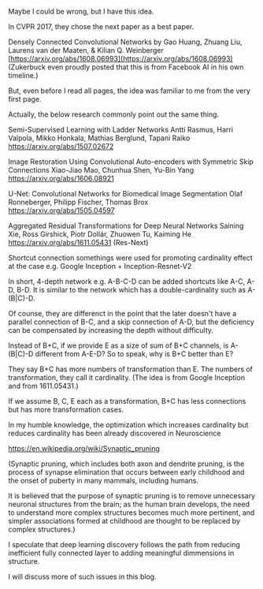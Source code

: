 Maybe I could be wrong, but I have this idea.

In CVPR 2017, they chose the next paper as a best paper.

Densely Connected Convolutional Networks by Gao Huang, Zhuang Liu, Laurens van der Maaten, & Kilian Q. Weinberger
[https://arxiv.org/abs/1608.06993](https://arxiv.org/abs/1608.06993)
(Zukerbuck even proudly posted that this is from Facebook AI in his own timeline.)

But, even before I read all pages, the idea was familiar to me from the very first page.

Actually, the below research commonly point out the same thing.

Semi-Supervised Learning with Ladder Networks
Antti Rasmus, Harri Valpola, Mikko Honkala, Mathias Berglund, Tapani Raiko
https://arxiv.org/abs/1507.02672

Image Restoration Using Convolutional Auto-encoders with Symmetric Skip Connections
Xiao-Jiao Mao, Chunhua Shen, Yu-Bin Yang
https://arxiv.org/abs/1606.08921

U-Net: Convolutional Networks for Biomedical Image Segmentation
Olaf Ronneberger, Philipp Fischer, Thomas Brox
https://arxiv.org/abs/1505.04597

Aggregated Residual Transformations for Deep Neural Networks
Saining Xie, Ross Girshick, Piotr Dollár, Zhuowen Tu, Kaiming He
https://arxiv.org/abs/1611.05431
(Res-Next)

Shortcut connection somethings were used for promoting cardinality effect
at the case e.g. Google Inception + Inception-Resnet-V2

In short, 4-depth network e.g. A-B-C-D can be added shortcuts like A-C, A-D, B-D.
It is similar to the network which has a double-cardinality such as A-(B|C)-D.

Of counse, they are differenct in the point that the later doesn't have a parallel connection of B-C,
and a skip connection of A-D,
but the deficiency can be compensated by increasing the depth without difficulty.

Instead of B+C, if we provide E as a size of sum of B+C channels, 
is A-(B|C)-D different from A-E-D?
So to speak, why is B+C better than E?

They say B+C has more numbers of transformation than E.
The numbers of transformation, they call it cardinality.
(The idea is from Google Inception and from 1611.05431.)

If we assume B, C, E each as a transformation,
B+C has less connections but has more transformation cases.

In my humble knowledge,
the optimization which increases cardinality but reduces cardinality has been already discovered in Neuroscience 

https://en.wikipedia.org/wiki/Synaptic_pruning

(Synaptic pruning, which includes both axon and dendrite pruning, is the process of synapse elimination that occurs between early childhood and the onset of puberty in many mammals, including humans.

It is believed that the purpose of synaptic pruning is to remove unnecessary neuronal structures from the brain; as the human brain develops, the need to understand more complex structures becomes much more pertinent, and simpler associations formed at childhood are thought to be replaced by complex structures.)

I speculate that deep learning discovery follows the path from reducing inefficient fully connected layer to adding meaningful dimmensions in structure.

I will discuss more of such issues in this blog.
